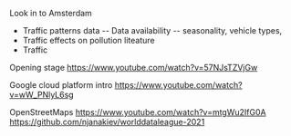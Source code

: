 
Look in to
Amsterdam
- Traffic patterns data
-- Data availability
-- seasonality, vehicle types, 
- Traffic effects on pollution liteature
- Traffic 

Opening stage
https://www.youtube.com/watch?v=57NJsTZVjGw

Google cloud platform intro
https://www.youtube.com/watch?v=wW_PNlyL6sg

OpenStreetMaps
https://www.youtube.com/watch?v=mtgWu2IfG0A
https://github.com/njanakiev/worlddataleague-2021



